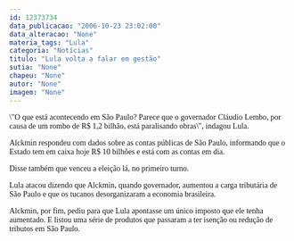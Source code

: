 ```yaml
---
id: 12373734
data_publicacao: "2006-10-23 23:02:00"
data_alteracao: "None"
materia_tags: "Lula"
categoria: "Notícias"
titulo: "Lula volta a falar em gestão"
sutia: "None"
chapeu: "None"
autor: "None"
imagem: "None"
---
```

<p><P><FONT face=Verdana>\"O que está acontecendo em São Paulo? Parece que o governador Cláudio Lembo, por causa de um rombo de R$ 1,2 bilhão, está paralisando obras\", indagou Lula.</FONT></P></p>
<p><P><FONT face=Verdana>Alckmin respondeu com dados sobre as contas públicas de São Paulo, informando que o Estado tem em caixa hoje R$ 10 bilhões e está com as contas em dia.</FONT></P></p>
<p><P><FONT face=Verdana>Disse também que venceu a eleição lá, no primeiro turno.</FONT></P></p>
<p><P><FONT face=Verdana>Lula atacou dizendo que Alckmin, quando governador, aumentou a carga tributária de São Paulo e que os tucanos desorganizaram a economia brasileira.</FONT></P></p>
<p><P><FONT face=Verdana>Alckmin, por fim, pediu para que Lula apontasse um único imposto que ele tenha aumentado. E listou uma série de produtos que passaram a ter isenção ou redução de tributos em São Paulo.</FONT></P> </p>
